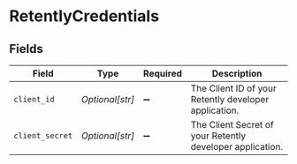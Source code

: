 # RetentlyCredentials


## Fields

| Field                                                     | Type                                                      | Required                                                  | Description                                               |
| --------------------------------------------------------- | --------------------------------------------------------- | --------------------------------------------------------- | --------------------------------------------------------- |
| `client_id`                                               | *Optional[str]*                                           | :heavy_minus_sign:                                        | The Client ID of your Retently developer application.     |
| `client_secret`                                           | *Optional[str]*                                           | :heavy_minus_sign:                                        | The Client Secret of your Retently developer application. |